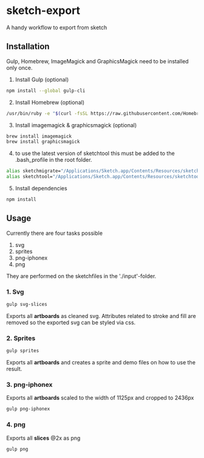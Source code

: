 # sketch-export
A handy workflow to export from sketch

## Installation

Gulp, Homebrew, ImageMagick and GraphicsMagick need to be installed only once.

1. Install Gulp (optional)
```bash
npm install --global gulp-cli
```
2. Install Homebrew (optional)
```bash
/usr/bin/ruby -e "$(curl -fsSL https://raw.githubusercontent.com/Homebrew/install/master/install)"
```
3. Install imagemagick & graphicsmagick (optional)
```bash
brew install imagemagick
brew install graphicsmagick
```
4. to use the latest version of sketchtool this must be added to the .bash_profile in the root folder.
```bash
alias sketchmigrate="/Applications/Sketch.app/Contents/Resources/sketchtool/bin/sketchmigrate"
alias sketchtool="/Applications/Sketch.app/Contents/Resources/sketchtool/bin/sketchtool"
```
5. Install dependencies
```bash
npm install
```

## Usage

Currently there are four tasks possible

1. svg
2. sprites
3. png-iphonex
4. png

They are performed on the sketchfiles in the './input'-folder.

### 1. Svg

```bash
gulp svg-slices
```
Exports all **artboards** as cleaned svg. Attributes related to stroke and fill are removed so the exported svg can be styled via css.

### 2. Sprites

```bash
gulp sprites
```
Exports all **artboards** and creates a sprite and demo files on how to use the result.

### 3. png-iphonex

Exports all **artboards** scaled to the width of 1125px and cropped to 2436px
```bash
gulp png-iphonex
```

### 4. png
Exports all **slices** @2x as png 
```bash
gulp png
```
